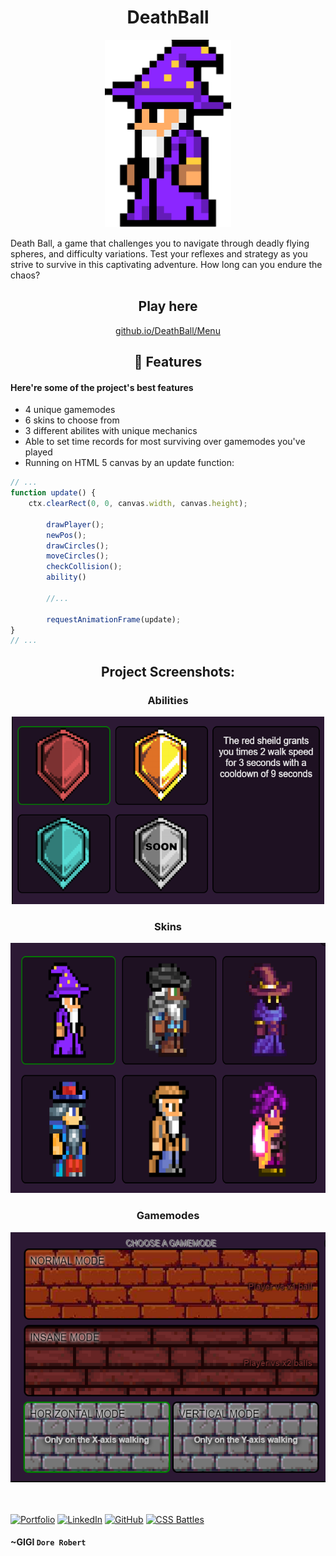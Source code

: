 <h1 align="center" id="title">DeathBall</h1>

<p align="center">
  <img src="\Media\skins\skin.png" alt="project-image" style="width: 40%; height: 300px">
</p>

<p id="description">
Death Ball, a game that challenges you to navigate through deadly flying spheres, and difficulty variations. Test your reflexes and strategy as you strive to survive in this captivating adventure. How long can you endure the chaos?
</p>

<h2 align="center">Play here</h2>

<div align="center">
  <a href="https://gigi-codeace.github.io/DeathBall/DBmenu">github.io/DeathBall/Menu</a>
</div>

<h2 align="center">🧐 Features</h2>

<h4>Here're some of the project's best features</h4>

*   4 unique gamemodes 
*   6 skins to choose from
*   3 different abilites with unique mechanics
*   Able to set time records for most surviving over gamemodes you've played
*   Running on HTML 5 canvas by an update function:

```javascript
// ...
function update() {
    ctx.clearRect(0, 0, canvas.width, canvas.height);

        drawPlayer();
        newPos();
        drawCircles();
        moveCircles();
        checkCollision();
        ability()

        //...

        requestAnimationFrame(update);
}
// ...
```
<h2 align="center">Project Screenshots:</h2>
<div align="center">
<div>
<h3>Abilities</h3>
  <img src="/Media/mdMedia/abilities.png" alt="project-screenshot" width="500" height="300">
</div>
<h3>Skins</h3>
 <img src="/Media/mdMedia/characters.png" alt="project-screenshot"  style="width: 100%; height: 400px">
  <h3>Gamemodes</h3>
  <img src="/Media/mdMedia/gamemodes.png" alt="project-screenshot" style="width: 600px; height: 400px">
</div><br></br>

[![Portfolio](https://img.shields.io/badge/Portfolio-62b1ff?style=for-the-badge&logo=web&logoColor=white)](https://www.gigicodeace.com)
[![LinkedIn](https://img.shields.io/badge/LinkedIn-3e3eff?style=for-the-badge&logo=linkedin&logoColor=white)](https://www.linkedin.com/in/dobre-robert-03653b331/)
[![GitHub](https://img.shields.io/badge/GitHub-2f2f2f?style=for-the-badge&logo=github&logoColor=white)](https://github.com/GIGI-CodeAce)
[![CSS Battles](https://img.shields.io/badge/CSS%20Battles-ff6e96?style=for-the-badge&logo=css3&logoColor=white)](https://cssbattle.dev/player/gigi)

  <b></b>
   <h4>~GIGI <code>Dore Robert</code></h4>
</footer>